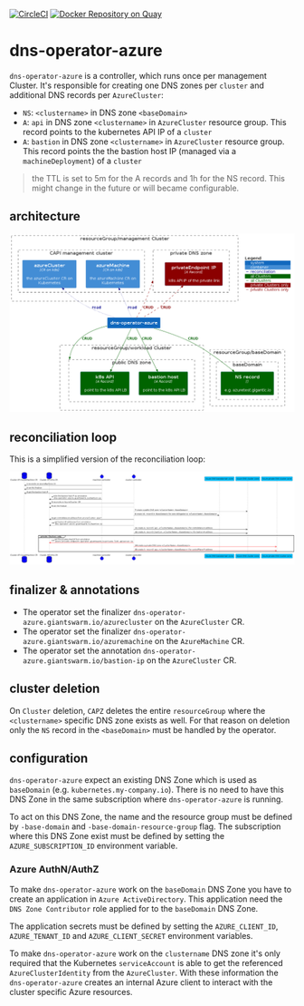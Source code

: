[![CircleCI](https://circleci.com/gh/giantswarm/dns-operator-azure.svg?style=shield)](https://circleci.com/gh/giantswarm/dns-operator-azure) [![Docker Repository on Quay](https://quay.io/repository/giantswarm/dns-operator-azure/status "Docker Repository on Quay")](https://quay.io/repository/giantswarm/dns-operator-azure)

# dns-operator-azure

`dns-operator-azure` is a controller, which runs once per management Cluster. It's responsible for creating one DNS zones per `cluster` and additional DNS records per `AzureCluster`:

* `NS`: `<clustername>` in DNS zone `<baseDomain>`
* `A`: `api` in DNS zone `<clustername>` in `AzureCluster` resource group. This record points to the kubernetes API IP of a `cluster`
* `A`: `bastion` in DNS zone `<clustername>` in `AzureCluster` resource group. This record points the the bastion host IP (managed via a `machineDeployment`) of a `cluster`

> the TTL is set to 5m for the A records and 1h for the NS record. This might change in the future or will became configurable.


## architecture

![](dns-operator-architecture.png)

## reconciliation loop

This is a simplified version of the reconciliation loop:

![](dns-operator.png)

## finalizer & annotations

* The operator set the finalizer `dns-operator-azure.giantswarm.io/azurecluster` on the `AzureCluster` CR.
* The operator set the finalizer `dns-operator-azure.giantswarm.io/azuremachine` on the `AzureMachine` CR.
* The operator set the annotation `dns-operator-azure.giantswarm.io/bastion-ip` on the `AzureCluster` CR.

## cluster deletion

On `Cluster` deletion, `CAPZ` deletes the entire `resourceGroup` where the `<clustername>` specific DNS zone exists as well. For that reason on deletion only the `NS` record in the `<baseDomain>` must be handled by the operator.

## configuration

`dns-operator-azure` expect an existing DNS Zone which is used as `baseDomain` (e.g. `kubernetes.my-company.io`).
There is no need to have this DNS Zone in the same subscription where `dns-operator-azure` is running.

To act on this DNS Zone, the name and the resource group must be defined by `-base-domain` and `-base-domain-resource-group` flag.
The subscription where this DNS Zone exist must be defined by setting the `AZURE_SUBSCRIPTION_ID` environment variable.

### Azure AuthN/AuthZ

To make `dns-operator-azure` work on the `baseDomain` DNS Zone you have to create an application in `Azure ActiveDirectory`. This application need the `DNS Zone Contributor` role applied for to the `baseDomain` DNS Zone.

The application secrets must be defined by setting the `AZURE_CLIENT_ID`, `AZURE_TENANT_ID` and `AZURE_CLIENT_SECRET` environment variables.

To make `dns-operator-azure` work on the `clustername` DNS zone it's only required that the Kubernetes `serviceAccount` is able to get the referenced `AzureClusterIdentity` from the `AzureCluster`. With these information the `dns-operator-azure` creates an internal Azure client to interact with the cluster specific Azure resources.
